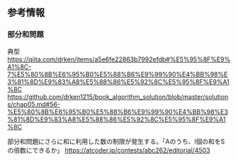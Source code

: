 ## 参考情報

### 部分和問題
典型
https://qiita.com/drken/items/a5e6fe22863b7992efdb#%E5%95%8F%E9%A1%8C-7%E5%80%8B%E6%95%B0%E5%88%B6%E9%99%90%E4%BB%98%E3%81%8D%E9%83%A8%E5%88%86%E5%92%8C%E5%95%8F%E9%A1%8C
https://github.com/drken1215/book_algorithm_solution/blob/master/solutions/chap05.md#56-%E5%80%8B%E6%95%B0%E5%88%B6%E9%99%90%E4%BB%98%E3%81%8D%E9%83%A8%E5%88%86%E5%92%8C%E5%95%8F%E9%A1%8C

部分和問題にさらに和に利用した数の制限が発生する。「Aのうち、l個の和をSの倍数にできるか」
https://atcoder.jp/contests/abc262/editorial/4503